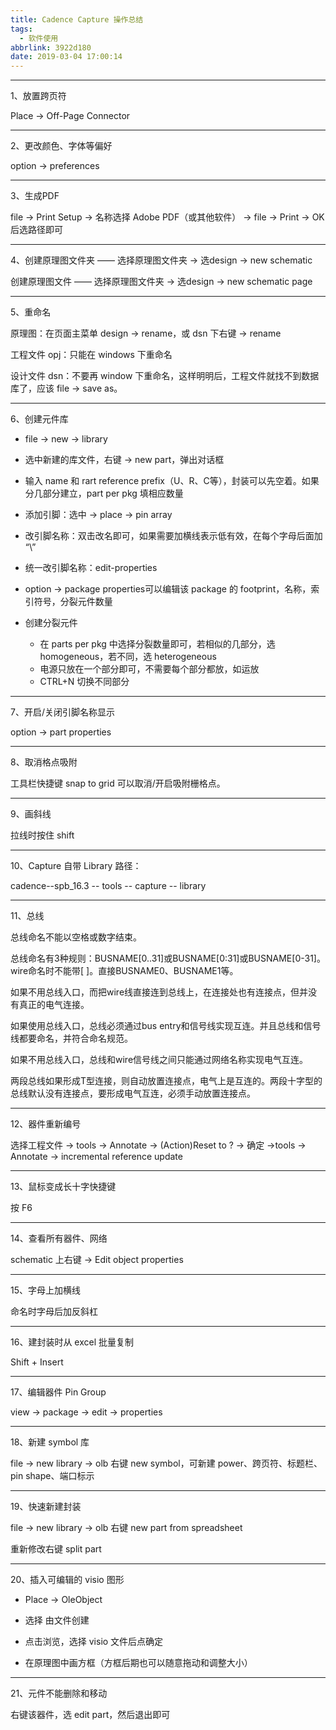 ```yaml
---
title: Cadence Capture 操作总结
tags:
  - 软件使用
abbrlink: 3922d180
date: 2019-03-04 17:00:14
---
```


---

1、放置跨页符

Place -> Off-Page Connector

<!--more-->

---

2、更改颜色、字体等偏好

option -> preferences



---

3、生成PDF

file -> Print Setup -> 名称选择 Adobe PDF（或其他软件） -> file -> Print -> OK 后选路径即可



------

4、创建原理图文件夹 —— 选择原理图文件夹 -> 选design -> new schematic 

创建原理图文件 —— 选择原理图文件夹 -> 选design -> new schematic page



---

5、重命名

原理图：在页面主菜单 design -> rename，或 dsn 下右键 -> rename

工程文件 opj：只能在 windows 下重命名

设计文件 dsn：不要再 window 下重命名，这样明明后，工程文件就找不到数据库了，应该 file -> save as。



---

6、创建元件库

- file -> new -> library

- 选中新建的库文件，右键 -> new part，弹出对话框

- 输入 name 和 rart reference prefix（U、R、C等），封装可以先空着。如果分几部分建立，part per pkg 填相应数量

- 添加引脚：选中 -> place -> pin array

- 改引脚名称：双击改名即可，如果需要加横线表示低有效，在每个字母后面加 “\”

- 统一改引脚名称：edit-properties

- option -> package properties可以编辑该 package 的 footprint，名称，索引符号，分裂元件数量
- 创建分裂元件
  - 在 parts per pkg 中选择分裂数量即可，若相似的几部分，选 homogeneous，若不同，选 heterogeneous
  - 电源只放在一个部分即可，不需要每个部分都放，如运放
  - CTRL+N 切换不同部分



---

7、开启/关闭引脚名称显示

option -> part properties



---

8、取消格点吸附

工具栏快捷键 snap to grid 可以取消/开启吸附栅格点。



---

9、画斜线

拉线时按住 shift



---

10、Capture 自带 Library 路径： 

cadence--spb_16.3 -- tools -- capture -- library



---

11、总线



总线命名不能以空格或数字结束。



总线命名有3种规则：BUSNAME[0..31]或BUSNAME[0:31]或BUSNAME[0-31]。wire命名时不能带[ ]。直接BUSNAME0、BUSNAME1等。



如果不用总线入口，而把wire线直接连到总线上，在连接处也有连接点，但并没有真正的电气连接。



如果使用总线入口，总线必须通过bus entry和信号线实现互连。并且总线和信号线都要命名，并符合命名规范。



如果不用总线入口，总线和wire信号线之间只能通过网络名称实现电气互连。



两段总线如果形成T型连接，则自动放置连接点，电气上是互连的。两段十字型的总线默认没有连接点，要形成电气互连，必须手动放置连接点。



---

12、器件重新编号

选择工程文件 -> tools -> Annotate -> (Action)Reset to ? ->  确定 ->tools -> Annotate -> incremental reference update



---

13、鼠标变成长十字快捷键  

按 F6



---

14、查看所有器件、网络

schematic 上右键 -> Edit object properties



---

15、字母上加横线

命名时字母后加反斜杠



---

16、建封装时从 excel 批量复制

Shift + Insert



---

17、编辑器件 Pin Group

view -> package -> edit -> properties



---

18、新建 symbol 库

file -> new library -> olb 右键 new symbol，可新建 power、跨页符、标题栏、pin shape、端口标示



---

19、快速新建封装

file -> new library -> olb 右键 new part from spreadsheet

重新修改右键 split part



---

20、插入可编辑的 visio 图形

- Place -> OleObject

- 选择 由文件创建

- 点击浏览，选择 visio 文件后点确定

- 在原理图中画方框（方框后期也可以随意拖动和调整大小）



---

21、元件不能删除和移动

右键该器件，选 edit part，然后退出即可